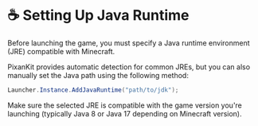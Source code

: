 # ☕ Setting Up Java Runtime

Before launching the game, you must specify a Java runtime environment (JRE) compatible with Minecraft.

PixanKit provides automatic detection for common JREs, but you can also manually set the Java path using the following method:

```csharp
Launcher.Instance.AddJavaRuntime("path/to/jdk");
```

Make sure the selected JRE is compatible with the game version you're launching (typically Java 8 or Java 17 depending on Minecraft version).